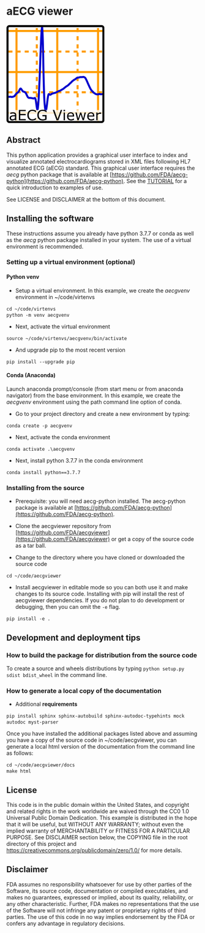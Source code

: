 # aECG viewer  
![aECG viewer icon](src/aecgviewer/resources/app.png)

## Abstract

This python application provides a graphical user interface to index and
visualize annotated electrocardiograms stored in XML files following
HL7 annotated ECG (aECG) standard. This graphical user interface requires the *aecg* python package that is available at [https://github.com/FDA/aecg-python](https://github.com/FDA/aecg-python). See the [TUTORIAL](TUTORIAL.md) for a quick introduction to examples of use.

See LICENSE and DISCLAIMER at the bottom of this document.

## Installing the software

These instructions assume you already have python 3.7.7 or conda as well as the *aecg* python package installed in your system. The use of a virtual environment is recommended.

### Setting up a virtual environment (optional)

#### Python venv

* Setup a virtual environment. In this example, we create the *aecgvenv* environment in ~/code/virtenvs
```
cd ~/code/virtenvs
python -m venv aecgvenv
```

* Next, activate the virtual environment
```
source ~/code/virtenvs/aecgvenv/bin/activate
```

* And upgrade pip to the most recent version
```
pip install --upgrade pip
```

#### Conda (Anaconda)

Launch anaconda prompt/console (from start menu or from anaconda navigator) from the base environment.  In this example, we create the *aecgvenv* environment using the path command line option of conda.

* Go to your project directory and create a new environment by typing:

```
conda create -p aecgvenv
```

* Next, activate the conda environment
```
conda activate .\aecgvenv
```

* Next, install python 3.7.7 in the conda environment
```
conda install python==3.7.7
```

### Installing from the source

* Prerequisite: you will need aecg-python installed. The aecg-python package is available at [https://github.com/FDA/aecg-python](https://github.com/FDA/aecg-python).

* Clone the aecgviewer repository from [https://github.com/FDA/aecgviewer](https://github.com/FDA/aecgviewer) or get a copy of the source code as a tar ball.

* Change to the directory where you have cloned or downloaded the source code
```
cd ~/code/aecgviewer
```

* Install aecgviewer in editable mode so you can both use it and make changes to its source code. Installing with pip will install the rest of aecgviewer dependencies. If you do not plan to do development or debugging, then you can omit the ```-e``` flag.

```
pip install -e .
```

## Development and deployment tips

### How to build the package for distribution from the source code

To create a source and wheels distributions by typing ```python setup.py sdist bdist_wheel``` in the command line.

### How to generate a local copy of the documentation

* Additional **requirements**
```
pip install sphinx sphinx-autobuild sphinx-autodoc-typehints mock autodoc myst-parser
```

Once you have installed the additional packages listed above and assuming you have a copy of the source code in ~/code/aecgviewer, you can generate a local html version of the documentation from the command line as follows:

```
cd ~/code/aecgviewer/docs
make html
```

## License

This code is in the public domain within the United States, and copyright and
related rights in the work worldwide are waived through the CC0 1.0 Universal
Public Domain Dedication. This example is distributed in the hope that it will
be useful, but WITHOUT ANY WARRANTY; without even the implied warranty of
MERCHANTABILITY or FITNESS FOR A PARTICULAR PURPOSE. See DISCLAIMER section
below, the COPYING file in the root directory of this project and
https://creativecommons.org/publicdomain/zero/1.0/ for more details.

## Disclaimer

FDA assumes no responsibility whatsoever for use by other parties of the
Software, its source code, documentation or compiled executables, and makes no
guarantees, expressed or implied, about its quality, reliability, or any other
characteristic. Further, FDA makes no representations that the use of the
Software will not infringe any patent or proprietary rights of third parties.
The use of this code in no way implies endorsement by the FDA or confers any
advantage in regulatory decisions.
